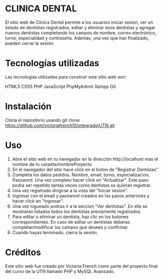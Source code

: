 # CLINICA DENTAL

El sitio web de Clínica Dental permite a los usuarios iniciar sesión, ver un listado de dentistas registrados, editar y eliminar esos dentistas y agregar nuevos dentistas completando los campos de nombre, correo electrónico, turno, especialidad y contraseña. Además, una vez que han finalizado, pueden cerrar la sesión.

# Tecnologías utilizadas
Las tecnologías utilizadas para construir este sitio web son:

HTML5
CSS5
PHP
JavaScript
PhpMyAdmin
Xampp
Git

# Instalación
Clona el repositorio usando git clone https://github.com/victoriafrench15/integradorUTN.git

# Uso
1. Abre el sitio web en tu navegador en la dirección http://localhost mas el nombre de tu carpeta/nombreProyecto
2. En el navegador del sitio hace click en el boton de "Registrar Dentistas"
3. Completa los datos pedidos. Nombre, email, turno, especializacion, Password. Una vez completo hacer click en "Actualizar".
    Este paso podra ser repetido tantas veces como dentistas se quieran registrar. 
4. Una vez registrado dirigirse a la vista del "Iniciar sesion".
5. Ingresar con el email y password creados en los pasos anteriores y hacer click en "Ingresar".
6. Una vez logueado podras ir a la seccion "Ver dentistas". En ella se mostraran listados todos los dentistas previamente registrados. 
7. Para editar o eliminar un dentista, haz clic en los botones correspondientes.
    En caso de editar un dentistas deberas completar/modificar los campos que desees y confirmar. 
8. Cuando hayas terminado, cierra la sesión.


# Créditos
Este sitio web fue creado por Victoria French como parte del proyecto final del curso de la UTN llamado PHP y MySQL Avanzado.
